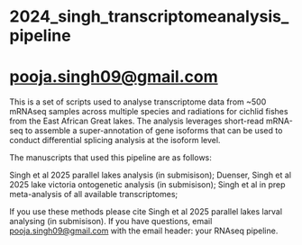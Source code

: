 # 2024_singh_transcriptomeanalysis_pipeline
# pooja.singh09@gmail.com

This is a set of scripts used to analyse transcriptome data from ~500 mRNAseq samples across multiple species and radiations
for cichlid fishes from the East African Great lakes. The analysis leverages short-read mRNA-seq to assemble a super-annotation
of gene isoforms that can be used to conduct differential splicing analysis at the isoform level.

The manuscripts that used this pipeline are as follows:

Singh et al 2025 parallel lakes analysis (in submisison);
Duenser, Singh et al 2025 lake victoria ontogenetic analysis (in submisison);
Singh et al in prep meta-analysis of all available transcriptomes;

If you use these methods please cite Singh et al 2025 parallel lakes larval analysing (in submisison).
If you have questions, email pooja.singh09@gmail.com with the email header: your RNAseq pipeline.
